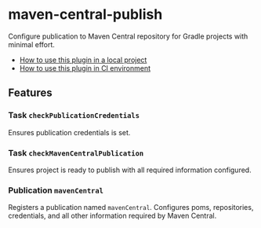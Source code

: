 # maven-central-publish

Configure publication to Maven Central repository for Gradle projects with minimal effort.

- [How to use this plugin in a local project](UseInLocalProject.md)
- [How to use this plugin in CI environment](UseInCI.md)

## Features

### Task `checkPublicationCredentials`

Ensures publication credentials is set.

### Task `checkMavenCentralPublication`

Ensures project is ready to publish with all required information configured.

### Publication `mavenCentral`

Registers a publication named `mavenCentral`. Configures poms, repositories, credentials, and all other information required by Maven Central.